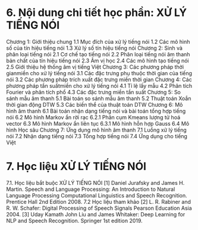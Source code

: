 # 6. Nội dung chi tiết học phần: XỬ LÝ TIẾNG NÓI
Chương 1: Giới thiệu chung
1.1 Mục đích của xử lý tiếng nói
1.2 Các mô hình số của tín hiệu tiếng nói
1.3 Xử lý số tín hiệu tiếng nói
Chương 2: Sinh và phân loại tiếng nói
2.1 Cơ chế tạo tiếng nói
2.2 Phân loại tiếng nói âm thanh bản chất của tín hiệu tiếng nói
2.3 Âm vị học
2.4 Các mô hình tạo tiếng nói
2.5 Giới thiệu hệ thống âm vị tiếng Việt
Chương 3: Các phương pháp thời gianmiền cho xử lý tiếng nói
3.1 Các đặc trưng phụ thuộc thời gian của tiếng nói
3.2 Các phương pháp trích xuất đặc trưng miền thời gian
Chương 4: Các phương pháp tần suấtmiền cho xử lý tiếng nói
4.1 Tỉ lệ lấy mẫu
4.2 Phân tích Fourier và phân tích phổ
4.3 Các đặc trưng miền tần suất
Chương 5: So sánh mẫu âm thanh
5.1 Bài toán so sánh mẫu âm thanh
5.2 Thuật toán Xoắn thời gian động DTW
5.3 Các biến thể của thuật toán DTW
Chương 6: Mô hình âm thanh
6.1 Bài toán nhận dạng tiếng nói và bài toán tổng hợp tiếng nói
6.2 Mô hình Markov ẩn rời rạc
6.2.1 Phân cụm Kmeans lượng tử hoá vector
6.3 Mô hình Markov ẩn liên tục
6.3.1 Mô hình hỗn hợp Gauss
6.4 Mô hình Học sâu
Chương 7: Ứng dụng mô hình âm thanh
7.1 Luồng xử lý tiếng nói
7.2 Nhận dạng tiếng nói
7.3 Tổng hợp tiếng nói
7.4 Ứng dụng cho tiếng Việt
# 7. Học liệu XỬ LÝ TIẾNG NÓI
7.1. Học liệu bắt buộc XỬ LÝ TIẾNG NÓI
\[1\] Daniel Jurafsky and James H. Martin. Speech and Language
Processing: An Introduction to Natural Language Processing
Computational Linguistics and Speech Recognition. Prentice Hall 2nd
Edition 2008.
7.2 Học liệu tham khảo
\[2\] L. R. Rabiner and R. W. Schafer: Digital Processing of Speech
Signals Pearson Education Asia 2004.
\[3\] Uday Kamath John Liu and James Whitaker: Deep Learning for NLP
and Speech Recognition. Springer 1st edition 2019.
